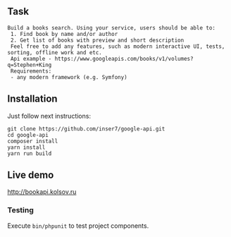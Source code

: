 ## Task

```
Build a books search. Using your service, users should be able to:
 1. Find book by name and/or author
 2. Get list of books with preview and short description
 Feel free to add any features, such as modern interactive UI, tests, sorting, offline work and etc.
 Api example - https://www.googleapis.com/books/v1/volumes?q=Stephen+King
 Requirements:
 - any modern framework (e.g. Symfony)
```


## Installation

Just follow next instructions:

```
git clone https://github.com/inser7/google-api.git
cd google-api
composer install
yarn install
yarn run build
```


## Live demo

http://bookapi.kolsov.ru

### Testing

Execute `bin/phpunit` to test project components.


